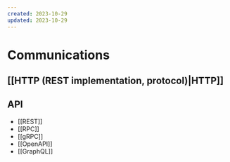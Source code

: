 ```yaml
---
created: 2023-10-29
updated: 2023-10-29
---
```

# Communications 
## [[HTTP (REST implementation, protocol)|HTTP]] 

## API 
- [[REST]]
- [[RPC]]
- [[gRPC]]
- [[OpenAPI]]
- [[GraphQL]]
## 